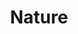 ---
templateKey: collection
title: Nature
image: ../../images/nature/mini.jpg
images:
    - image: ../../images/nature/mini.jpg
    - image: ../../images/nature/bahvaria.jpg
    - image: ../../images/nature/cambodia.jpg
    - image: ../../images/nature/peak-one.jpg
    - image: ../../images/nature/indep.jpg
    - image: ../../images/nature/indonesia.jpg
    - image: ../../images/nature/dillon-marina.jpg
    - image: ../../images/nature/drift.jpg
    - image: ../../images/nature/cafe.jpg
    - image: ../../images/nature/glacier.jpg
    - image: ../../images/nature/lake-dillon.jpg
    - image: ../../images/nature/sunrise.jpg
    - image: ../../images/nature/river.jpg
    - image: ../../images/nature/trail.jpg
    - image: ../../images/nature/sailboat.jpg
    - image: ../../images/nature/wanaka.jpg
---